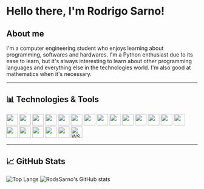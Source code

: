 # Hello there, I'm Rodrigo Sarno!

## About me
I'm a computer engineering student who enjoys learning about programming, softwares and hardwares. I'm a Python enthusiast due to its ease to learn, but it's always interesting to learn about other programming languages and everything else in the technologies world. I'm also good at mathematics when it's necessary.

---


## 📊 Technologies & Tools

<div align="left">
  <!-- Linguagens -->
  <img src="https://cdn.jsdelivr.net/gh/devicons/devicon/icons/c/c-original.svg" height="30" />
  <img src="https://cdn.jsdelivr.net/gh/devicons/devicon/icons/cplusplus/cplusplus-original.svg" height="30" />
  <img src="https://cdn.jsdelivr.net/gh/devicons/devicon/icons/java/java-original.svg" height="30" />
  <img src="https://cdn.jsdelivr.net/gh/devicons/devicon/icons/python/python-original.svg" height="30" />
  <img src="https://cdn.jsdelivr.net/gh/devicons/devicon/icons/typescript/typescript-original.svg" height="30" />

  <!-- Bancos de Dados -->
  <img src="https://cdn.jsdelivr.net/gh/devicons/devicon/icons/oracle/oracle-original.svg" height="30" />
  <img src="https://cdn.jsdelivr.net/gh/devicons/devicon/icons/mongodb/mongodb-original.svg" height="30" />

  <!-- Bibliotecas Python -->
  <img src="https://cdn.jsdelivr.net/gh/devicons/devicon/icons/numpy/numpy-original.svg" height="30" />
  <img src="https://cdn.jsdelivr.net/gh/devicons/devicon/icons/pandas/pandas-original.svg" height="30" />
  <img src="https://cdn.jsdelivr.net/gh/devicons/devicon/icons/opencv/opencv-original.svg" height="30" />
  <img src="https://cdn.jsdelivr.net/gh/devicons/devicon/icons/matplotlib/matplotlib-original.svg" height="30" />

  <!-- Frameworks / Ferramentas -->
  <img src="https://cdn.jsdelivr.net/gh/devicons/devicon/icons/flask/flask-original.svg" height="30" />
  <img src="https://cdn.jsdelivr.net/gh/devicons/devicon/icons/fastapi/fastapi-original.svg" height="30" />
  <img src="https://cdn.jsdelivr.net/gh/devicons/devicon/icons/vscode/vscode-original.svg" height="30" />

  <!-- Infraestrutura e DevOps -->
  <img src="https://cdn.jsdelivr.net/gh/devicons/devicon/icons/docker/docker-original.svg" height="30" />
  <img src="https://cdn.jsdelivr.net/gh/devicons/devicon/icons/github/github-original.svg" height="30" />
  <img src="https://cdn.jsdelivr.net/gh/devicons/devicon/icons/arduino/arduino-original.svg" height="30" />
  <img src="https://cdn.jsdelivr.net/gh/devicons/devicon/icons/anaconda/anaconda-original.svg" height="30" />

  <!-- Sistemas Operacionais -->
  <img src="https://cdn.jsdelivr.net/gh/devicons/devicon/icons/ubuntu/ubuntu-plain.svg" height="30" />
  <img src="https://img.icons8.com/color/48/000000/windows-10.png" height="30" title="WSL (Linux on Windows)" />
</div>


---

## 📈 GitHub Stats
![Top Langs](https://github-readme-stats.vercel.app/api/top-langs/?username=RodsSarno&layout=compact&theme=tokyonight)
![RodsSarno's GitHub stats](https://github-readme-stats.vercel.app/api?username=RodsSarno&show_icons=true&theme=radical)
